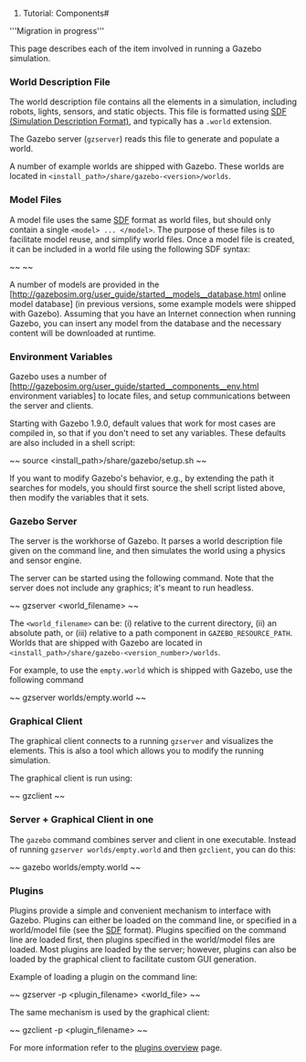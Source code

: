   1. Tutorial: Components#

'''Migration in progress'''

This page describes each of the item involved in running a Gazebo simulation.

### World Description File ###

The world description file contains all the elements in a simulation,
including robots, lights, sensors, and static objects. This file is formatted
using [SDF (Simulation Description Format)](sdf_format), and typically has a
`.world` extension.

The Gazebo server (`gzserver`) reads this file to generate and populate a
world.

A number of example worlds are shipped with Gazebo. These worlds are located
in `<install_path>/share/gazebo-<version>/worlds`.

### Model Files ###

A model file uses the same [SDF](sdf_format) format as world files, but should
only contain a single `<model> ... </model>`. The purpose of these files is to
facilitate model reuse, and simplify world files. Once a model file is
created, it can be included in a world file using the following SDF syntax:

~~ <include filename="model_file_name"/> ~~

A number of models are provided in the
[http://gazebosim.org/user_guide/started__models__database.html online model
database] (in previous versions, some example models were shipped with
Gazebo). Assuming that you have an Internet connection when running Gazebo,
you can insert any model from the database and the necessary content will be
downloaded at runtime.

### Environment Variables ###

Gazebo uses a number of
[http://gazebosim.org/user_guide/started__components__env.html environment
variables] to locate files, and setup communications between the server and
clients.

Starting with Gazebo 1.9.0, default values that work for most cases are
compiled in, so that if you don't need to set any variables. These defaults
are also included in a shell script:

~~ source <install_path>/share/gazebo/setup.sh ~~

If you want to modify Gazebo's behavior, e.g., by extending the path it
searches for models, you should first source the shell script listed above,
then modify the variables that it sets.

### Gazebo Server ###

The server is the workhorse of Gazebo. It parses a world description file
given on the command line, and then simulates the world using a physics and
sensor engine.

The server can be started using the following command. Note that the server
does not include any graphics; it's meant to run headless.

~~ gzserver <world_filename> ~~

The `<world_filename>` can be: (i) relative to the current directory, (ii) an
absolute path, or (iii) relative to a path component in
`GAZEBO_RESOURCE_PATH`. Worlds that are shipped with Gazebo are located in
`<install_path>/share/gazebo-<version_number>/worlds`.

For example, to use the `empty.world` which is shipped with Gazebo, use the
following command

~~ gzserver worlds/empty.world ~~

### Graphical Client ###

The graphical client connects to a running `gzserver` and visualizes the
elements. This is also a tool which allows you to modify the running
simulation.

The graphical client is run using:

~~ gzclient ~~

### Server + Graphical Client in one ###

The `gazebo` command combines server and client in one executable. Instead of
running `gzserver worlds/empty.world` and then `gzclient`, you can do this:

~~ gazebo worlds/empty.world ~~

### Plugins ###

Plugins provide a simple and convenient mechanism to interface with Gazebo.
Plugins can either be loaded on the command line, or specified in a
world/model file (see the [SDF](sdf_format) format). Plugins specified on the
command line are loaded first, then plugins specified in the world/model files
are loaded. Most plugins are loaded by the server; however, plugins can also
be loaded by the graphical client to facilitate custom GUI generation.

Example of loading a plugin on the command line:

~~ gzserver -p <plugin_filename> <world_file> ~~

The same mechanism is used by the graphical client:

~~ gzclient -p <plugin_filename> ~~

For more information refer to the [plugins
overview](tutorials/1.5/plugins/overview) page.

